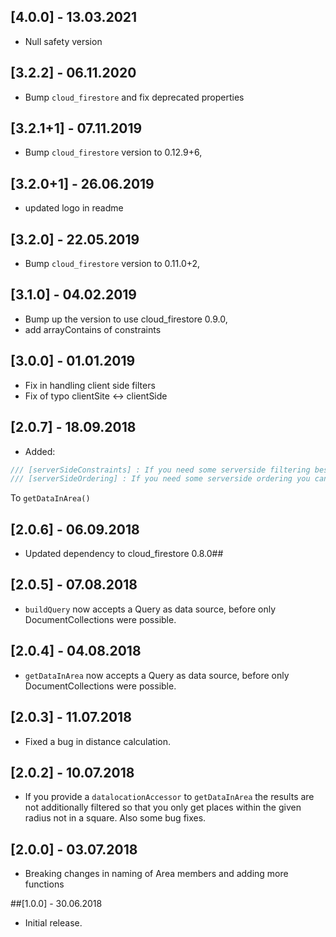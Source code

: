 ## [4.0.0] - 13.03.2021

* Null safety version

## [3.2.2] - 06.11.2020

* Bump `cloud_firestore` and fix deprecated properties

## [3.2.1+1] - 07.11.2019

* Bump `cloud_firestore` version to 0.12.9+6,

## [3.2.0+1] - 26.06.2019

* updated logo in readme

## [3.2.0] - 22.05.2019

* Bump `cloud_firestore` version to 0.11.0+2, 


## [3.1.0] - 04.02.2019

* Bump up the version to use cloud_firestore 0.9.0, 
* add arrayContains of constraints

## [3.0.0] - 01.01.2019

* Fix in handling client side filters
* Fix of typo clientSite <-> clientSide

## [2.0.7] - 18.09.2018

* Added:
```Dart
/// [serverSideConstraints] : If you need some serverside filtering besides the [Area] pass a list of [QueryConstraint]
/// [serverSideOrdering] : If you need some serverside ordering you can pass a List of [OrderConstraints]
```
To `getDataInArea()`

## [2.0.6] - 06.09.2018

* Updated dependency to cloud_firestore 0.8.0## 

## [2.0.5] - 07.08.2018

* `buildQuery` now accepts a Query as data source, before only DocumentCollections were possible.

## [2.0.4] - 04.08.2018

* `getDataInArea` now accepts a Query as data source, before only DocumentCollections were possible.

## [2.0.3] - 11.07.2018

* Fixed a bug in distance calculation.

## [2.0.2] - 10.07.2018

* If you provide a `datalocationAccessor` to `getDataInArea` the results are not additionally filtered so that you only get places within the given radius not in a square. Also some bug fixes.

## [2.0.0] - 03.07.2018

* Breaking changes in naming of Area members and adding more functions

##[1.0.0] - 30.06.2018

* Initial release.










